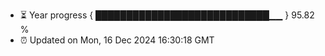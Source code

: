 - ⏳ Year progress { ████████████████████████████▁▁ } 95.82 %
- ⏰ Updated on Mon, 16 Dec 2024 16:30:18 GMT

